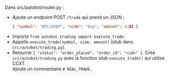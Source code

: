 Dans src/autobot/router.py :
- Ajoute un endpoint POST `/trade` qui prend un JSON :
  ```json
  { "symbol": "BTC/USDT", "side": "buy", "amount": 0.01 }
  ```
- Importe `from autobot.trading import execute_trade`.
- Appelle `execute_trade(symbol, side, amount)` (stub dans `src/autobot/trading.py`).
- Retourne `{ "status": "order_placed", "order_id": "<id>" }`.
Crée `src/autobot/trading.py` avec la fonction stub `execute_trade()` qui utilise CCXT.  
Ajoute un commentaire `# REAL_TRADE`.
